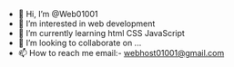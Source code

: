 - 👋 Hi, I’m @Web01001
- 👀 I’m interested in web development
- 🌱 I’m currently learning html CSS JavaScript
- 💞️ I’m looking to collaborate on ...
- 📫 How to reach me email:- webhost01001@gmail.com

<!---
Web01001/Web01001 is a ✨ special ✨ repository because its `README.md` (this file) appears on your GitHub profile.
You can click the Preview link to take a look at your changes.
--->
